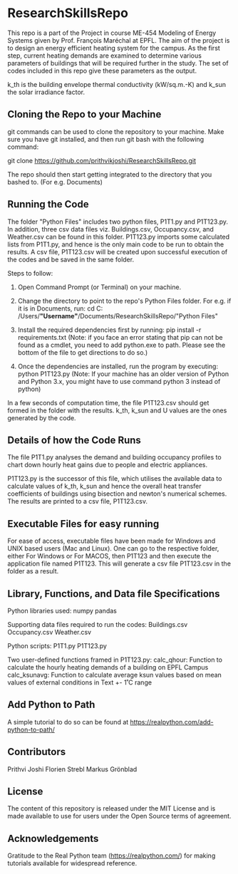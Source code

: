 # ResearchSkillsRepo

This repo is a part of the Project in course ME-454 Modeling of Energy Systems given by Prof. François Maréchal at EPFL. The aim of the project is to design an energy efficient heating system for the campus. As the first step, current heating demands are examined to determine various parameters of buildings that will be required further in the study. The set of codes included in this repo give these parameters as the output.

k_th is the building envelope thermal conductivity (kW/sq.m.-K) and k_sun the solar irradiance factor.

## Cloning the Repo to your Machine

git commands can be used to clone the repository to your machine. Make sure you have git installed, and then run git bash with the following command:

git clone https://github.com/prithvikjoshi/ResearchSkillsRepo.git

The repo should then start getting integrated to the directory that you bashed to. (For e.g. Documents)

## Running the Code

The folder "Python Files" includes two python files, P1T1.py and P1T123.py. In addition, three csv data files viz. Buildings.csv, Occupancy.csv, and Weather.csv can be found in this folder. P1T123.py imports some calculated lists from P1T1.py, and hence is the only main code to be run to obtain the results. A csv file, P1T123.csv will be created upon successful execution of the codes and be saved in the same folder.

Steps to follow:
1. Open Command Prompt (or Terminal) on your machine.

2. Change the directory to point to the repo's Python Files folder.
For e.g. if it is in Documents, run: cd C: /Users/**"Username"**/Documents/ResearchSkillsRepo/"Python Files"

3. Install the required dependencies first by running:
pip install -r requirements.txt
(Note: if you face an error stating that pip can not be found as a cmdlet, you need to add python.exe to path. Please see the bottom of the file to get directions to do so.)

4. Once the dependencies are installed, run the program by executing:
python P1T123.py
(Note: If your machine has an older version of Python and Python 3.x, you might have to use command python 3 instead of python)

In a few seconds of computation time, the file P1T123.csv should get formed in the folder with the results. k_th, k_sun and U values are the ones generated by the code.


## Details of how the Code Runs

The file P1T1.py analyses the demand and building occupancy profiles to chart down hourly heat gains due to people and electric appliances.

P1T123.py is the successor of this file, which utilises the available data to calculate values of k_th, k_sun and hence the overall heat transfer coefficients of buildings using bisection and newton's numerical schemes. The results are printed to a csv file, P1T123.csv.


## Executable Files for easy running

For ease of access, executable files have been made for Windows and UNIX based users (Mac and Linux). One can go to the respective folder, either For Windows or For MACOS, then P1T123 and then execute the application file named P1T123. This will generate a csv file P1T123.csv in the folder as a result.


## Library, Functions, and Data file Specifications

Python libraries used:
numpy
pandas

Supporting data files required to run the codes:
Buildings.csv
Occupancy.csv
Weather.csv

Python scripts:
P1T1.py
P1T123.py

Two user-defined functions framed in P1T123.py:
calc_qhour: Function to calculate the hourly heating demands of a building on EPFL Campus
calc_ksunavg: Function to calculate average ksun values based on mean values of external conditions in Text +- 1˚C range


## Add Python to Path

A simple tutorial to do so can be found at https://realpython.com/add-python-to-path/


## Contributors

Prithvi Joshi
Florien Strebl
Markus Grönblad

## License

The content of this repository is released under the MIT License and is made available to use for users under the Open Source terms of agreement.


## Acknowledgements

Gratitude to the Real Python team (https://realpython.com/) for making tutorials available for widespread reference.